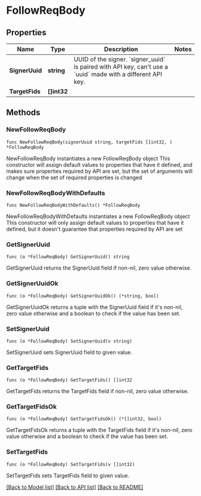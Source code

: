 # FollowReqBody

## Properties

Name | Type | Description | Notes
------------ | ------------- | ------------- | -------------
**SignerUuid** | **string** | UUID of the signer. &#x60;signer_uuid&#x60; is paired with API key, can&#39;t use a &#x60;uuid&#x60; made with a different API key.  | 
**TargetFids** | **[]int32** |  | 

## Methods

### NewFollowReqBody

`func NewFollowReqBody(signerUuid string, targetFids []int32, ) *FollowReqBody`

NewFollowReqBody instantiates a new FollowReqBody object
This constructor will assign default values to properties that have it defined,
and makes sure properties required by API are set, but the set of arguments
will change when the set of required properties is changed

### NewFollowReqBodyWithDefaults

`func NewFollowReqBodyWithDefaults() *FollowReqBody`

NewFollowReqBodyWithDefaults instantiates a new FollowReqBody object
This constructor will only assign default values to properties that have it defined,
but it doesn't guarantee that properties required by API are set

### GetSignerUuid

`func (o *FollowReqBody) GetSignerUuid() string`

GetSignerUuid returns the SignerUuid field if non-nil, zero value otherwise.

### GetSignerUuidOk

`func (o *FollowReqBody) GetSignerUuidOk() (*string, bool)`

GetSignerUuidOk returns a tuple with the SignerUuid field if it's non-nil, zero value otherwise
and a boolean to check if the value has been set.

### SetSignerUuid

`func (o *FollowReqBody) SetSignerUuid(v string)`

SetSignerUuid sets SignerUuid field to given value.


### GetTargetFids

`func (o *FollowReqBody) GetTargetFids() []int32`

GetTargetFids returns the TargetFids field if non-nil, zero value otherwise.

### GetTargetFidsOk

`func (o *FollowReqBody) GetTargetFidsOk() (*[]int32, bool)`

GetTargetFidsOk returns a tuple with the TargetFids field if it's non-nil, zero value otherwise
and a boolean to check if the value has been set.

### SetTargetFids

`func (o *FollowReqBody) SetTargetFids(v []int32)`

SetTargetFids sets TargetFids field to given value.



[[Back to Model list]](../README.md#documentation-for-models) [[Back to API list]](../README.md#documentation-for-api-endpoints) [[Back to README]](../README.md)


